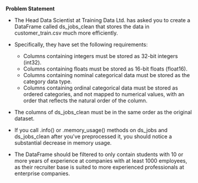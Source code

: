 **Problem Statement**

- The Head Data Scientist at Training Data Ltd. has asked you to create a DataFrame called ds_jobs_clean that stores the data in customer_train.csv much more efficiently.
  
- Specifically, they have set the following requirements:
  - Columns containing integers must be stored as 32-bit integers (int32).
  - Columns containing floats must be stored as 16-bit floats (float16).
  - Columns containing nominal categorical data must be stored as the category data type.
  - Columns containing ordinal categorical data must be stored as ordered categories, and not mapped to numerical values, with an order that reflects the natural order of the column.
    
- The columns of ds_jobs_clean must be in the same order as the original dataset.

- If you call .info() or .memory_usage() methods on ds_jobs and ds_jobs_clean after you've preprocessed it, you should notice a substantial decrease in memory usage.
  
- The DataFrame should be filtered to only contain students with 10 or more years of experience at companies with at least 1000 employees, as their recruiter base is suited to more experienced professionals at enterprise companies.
